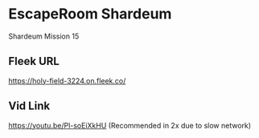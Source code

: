 # EscapeRoom Shardeum

Shardeum Mission 15

## Fleek URL

https://holy-field-3224.on.fleek.co/

## Vid Link

https://youtu.be/Pl-soEiXkHU
(Recommended in 2x due to slow network)
